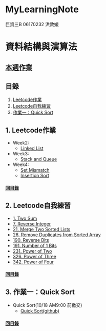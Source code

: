 # MyLearningNote

巨資三B 06170232 洪敦媛
# 資料結構與演算法
## [本週作業](https://github.com/HTY62006/MyLearningNote/blob/master/HW1:%20Quick%20Sort/HW1_Quick_Sort.ipynb)
## 目錄
1. [Leetcode作業](https://github.com/HTY62006/MyLearningNote#1-leetcode%E4%BD%9C%E6%A5%AD)
2. [Leetcode自我練習](https://github.com/HTY62006/MyLearningNote#2-leetcode%E8%87%AA%E6%88%91%E7%B7%B4%E7%BF%92)
3. [作業一：Quick Sort](https://github.com/HTY62006/MyLearningNote#3-%E4%BD%9C%E6%A5%AD%E4%B8%80quick-sort)
## 1. Leetcode作業
   * Week2: 
     * [Linked List](https://github.com/HTY62006/MyLearningNote/blob/master/%E7%AD%86%E8%A8%98/01_Linked%20list.md)
   * Week3: 
     * [Stack and Queue](https://github.com/HTY62006/MyLearningNote/blob/master/%E7%AD%86%E8%A8%98/02_Stack%20&%20Queue.md)
   * Week4: 
     * [Set Mismatch](https://github.com/HTY62006/MyLearningNote/blob/master/%E7%AD%86%E8%A8%98/03_Set%20Mismatch.md)
     * [Insertion Sort](https://github.com/HTY62006/MyLearningNote/blob/master/%E7%AD%86%E8%A8%98/04_Insertion%20Sort.md)

#### [回目錄](https://github.com/HTY62006/MyLearningNote#%E7%9B%AE%E9%8C%84)

## 2. Leetcode自我練習
   * [1. Two Sum](https://github.com/HTY62006/MyLearningNote/blob/master/Leetcode/week2/1.%20Two%20Sum.py)
   * [7. Reverse Integer](https://github.com/HTY62006/MyLearningNote/blob/master/Leetcode/week3/7.%20Reverse%20Integer.py)
   * [21. Merge Two Sorted Lists](https://github.com/HTY62006/MyLearningNote/blob/master/Leetcode/week2/21.%20Merge%20Two%20Sorted%20Lists.py)
   * [26. Remove Duplicates from Sorted Array](https://github.com/HTY62006/MyLearningNote/blob/master/Leetcode/week3/26.%20Remove%20Duplicates%20from%20Sorted%20Array.py)
   * [190. Reverse Bits](https://github.com/HTY62006/MyLearningNote/blob/master/Leetcode/week3/190.%20Reverse%20Bits.py)
   * [191. Number of 1 Bits](https://github.com/HTY62006/MyLearningNote/blob/master/Leetcode/week3/191.%20Number%20of%201%20Bits.py)
   * [231. Power of Two](https://github.com/HTY62006/MyLearningNote/blob/master/Leetcode/week4/231.%20Power%20of%20Two.py)
   * [326. Power of Three](https://github.com/HTY62006/MyLearningNote/blob/master/Leetcode/week4/326.%20Power%20of%20Three.py)
   * [342. Power of Four](https://github.com/HTY62006/MyLearningNote/blob/master/Leetcode/week4/342.%20Power%20of%20Four.py)

#### [回目錄](https://github.com/HTY62006/MyLearningNote#%E7%9B%AE%E9%8C%84)

## 3. 作業一：Quick Sort
   * Quick Sort(10/18 AM9:00 前繳交)
     * [Quick Sort(github)](https://github.com/HTY62006/MyLearningNote/blob/master/HW1:%20Quick%20Sort/HW1_Quick_Sort.ipynb)
#### [回目錄](https://github.com/HTY62006/MyLearningNote#%E7%9B%AE%E9%8C%84)
